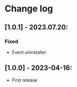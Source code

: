 # Change log

## [1.0.1] - 2023.07.20:
### Fixed
- Event uninstaller.

## [1.0.0] - 2023-04-16:
- First release
